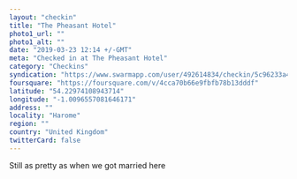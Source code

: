 ```yaml
---
layout: "checkin"
title: "The Pheasant Hotel"
photo1_url: ""
photo1_alt: ""
date: "2019-03-23 12:14 +/-GMT"
meta: "Checked in at The Pheasant Hotel"
category: "Checkins"
syndication: "https://www.swarmapp.com/user/492614834/checkin/5c96233a4ac28a002c780e02"
foursquare: "https://foursquare.com/v/4cca70b66e9fbfb78b13dddf"
latitude: "54.22974108943714"
longitude: "-1.0096557081646171"
address: ""
locality: "Harome"
region: ""
country: "United Kingdom"
twitterCard: false
---
```

Still as pretty as when we got married here
